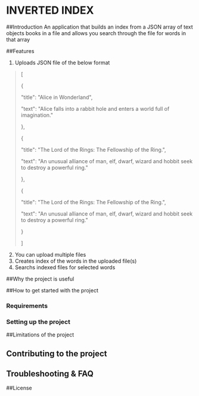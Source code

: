 # INVERTED INDEX

##Introduction
An application that builds an index from a JSON array of text objects books in a file and allows you search through the file for words in that array

##Features
1. Uploads JSON file of the below format

>    [
>
>  {
>
>    "title": "Alice in Wonderland",
>
>    "text": "Alice falls into a rabbit hole and enters a world full of imagination."
>
>  },
>
>  {
>
>    "title": "The Lord of the Rings: The Fellowship of the Ring.",
>
>    "text": "An unusual alliance of man, elf, dwarf, wizard and hobbit seek to destroy a powerful ring."
>
>  },
>
>  {
>
>   "title": "The Lord of the Rings: The Fellowship of the Ring.",
>
>    "text": "An unusual alliance of man, elf, dwarf, wizard and hobbit seek to destroy a powerful ring."
>
>  }
>
> ]


2. You can upload multiple files
3. Creates index of the words in the uploaded file(s)
4. Searchs indexed files for selected words


##Why the project is useful


##How to get started with the project
### Requirements


### Setting up the project 


##Limitations of the project

## Contributing to the project

## Troubleshooting & FAQ

##License